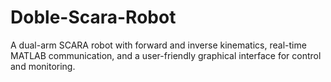 # Doble-Scara-Robot
A dual-arm SCARA robot with forward and inverse kinematics, real-time MATLAB communication, and a user-friendly graphical interface for control and monitoring.
